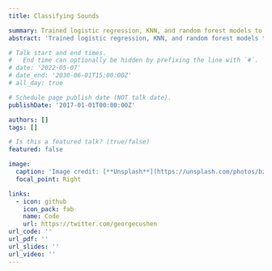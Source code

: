 ```yaml
---
title: Classifying Sounds

summary: Trained logistic regression, KNN, and random forest models to classify <a href="https://wp.nyu.edu/sonyc/" target="_blank">sounds around New York City</a> as accurately as possible. Practical for CS 181&#58; Machine Learning.
abstract: 'Trained logistic regression, KNN, and random forest models to classify <a href="https://wp.nyu.edu/sonyc/" target="_blank">sounds around New York City</a> as accurately as possible. Practical for CS 181&#58; Machine Learning.'

# Talk start and end times.
#   End time can optionally be hidden by prefixing the line with `#`.
# date: '2022-05-07'
# date_end: '2030-06-01T15:00:00Z'
# all_day: true

# Schedule page publish date (NOT talk date).
publishDate: '2017-01-01T00:00:00Z'

authors: []
tags: []

# Is this a featured talk? (true/false)
featured: false

image:
  caption: 'Image credit: [**Unsplash**](https://unsplash.com/photos/bzdhc5b3Bxs)'
  focal_point: Right

links:
  - icon: github 
    icon_pack: fab
    name: Code
    url: https://twitter.com/georgecushen
url_code: ''
url_pdf: ''
url_slides: ''
url_video: ''
---
```

